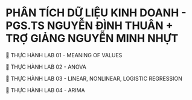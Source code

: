 # PHÂN TÍCH DỮ LIỆU KINH DOANH - PGS.TS NGUYỄN ĐÌNH THUÂN + TRỢ GIẢNG NGUYỄN MINH NHỰT

📌 THỰC HÀNH LAB 01 - MEANING OF VALUES

📌 THỰC HÀNH LAB 02 - ANOVA

📌 THỰC HÀNH LAB 03 - LINEAR, NONLINEAR, LOGISTIC REGRESSION

📌 THỰC HÀNH LAB 04 - ARIMA

